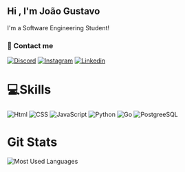 ## Hi , I'm João Gustavo
   I'm a Software Engineering Student!


### 🤝 Contact me
[![Discord](https://img.shields.io/badge/Discord-7289DA?style=for-the-badge&logo=discord&logoColor=white)](https://discord.com/channels/@me)
[![Instagram](https://img.shields.io/badge/Instagram-E4405F?style=for-the-badge&logo=instagram&logoColor=white)](https://www.instagram.com/canepa_07/)
[![Linkedin](https://img.shields.io/badge/LinkedIn-0077B5?style=for-the-badge&logo=linkedin&logoColor=white)](https://www.linkedin.com/in/jo%C3%A3o-gustavo-ferreira-canepa-0a2572226/)



# 💻Skills
<div> 

<img align="center" alt="Html" src="https://img.shields.io/badge/HTML-239120?style=for-the-badge&logo=html5&logoColor=white"/>
<img align="center" alt="CSS" src="https://img.shields.io/badge/CSS3-1572B6?style=for-the-badge&logo=css3&logoColor=white"/>
<img align="center" alt= "JavaScript" src="https://img.shields.io/badge/JavaScript-F7DF1E?style=for-the-badge&logo=javascript&logoColor=black"/>
<img align="center" alt="Python" src="https://img.shields.io/badge/Python-3776AB?style=for-the-badge&logo=python&logoColor=white"/>
<img align="center" alt="Go" src="https://img.shields.io/badge/Go-00ADD8?style=for-the-badge&logo=go&logoColor=white"/>
<img align="center" alt="PostgreeSQL" src="https://img.shields.io/badge/PostgreSQL-316192?style=for-the-badge&logo=postgresql&logoColor=white"/>

</div>

<div>


# Git Stats
   
![Most Used Languages](https://github-readme-stats.vercel.app/api/top-langs/username=gustavocanepa10&show_icons=true%theme=dracula)


   
</div>









